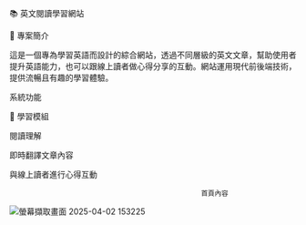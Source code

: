 📚 英文閱讀學習網站

📜 專案簡介

這是一個專為學習英語而設計的綜合網站，透過不同層級的英文文章，幫助使用者提升英語能力，也可以跟線上讀者做心得分享的互動。網站運用現代前後端技術，提供流暢且有趣的學習體驗。

系統功能

📝 學習模組

閱讀理解

即時翻譯文章內容

與線上讀者進行心得互動


                                                   首頁內容
![螢幕擷取畫面 2025-04-02 153225](https://github.com/user-attachments/assets/a4d9f2a8-2cfd-4e7f-a0a3-14db6fa5598d)

